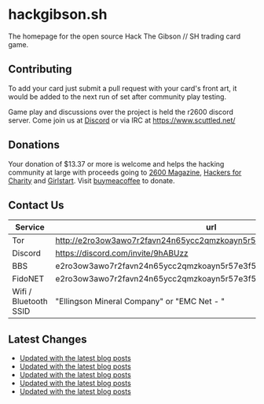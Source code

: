 # hackgibson.sh
The homepage for the open source Hack The Gibson // SH trading card game.


## Contributing

To add your card just submit a pull request with your card's front art, it would be added to the next run of set after community play testing.

Game play and discussions over the project is held the r2600 discord server. Come join us at [Discord](https://discord.com/invite/9hABUzz) or via IRC at https://www.scuttled.net/


## Donations

Your donation of $13.37 or more is welcome and helps the hacking community at large with proceeds going to [2600 Magazine](https://2600.com/), [Hackers for Charity](https://hackersforcharity.org) and [Girlstart](https://girlstart.org).  Visit [buymeacoffee](https://www.buymeacoffee.com/hackgibson.sh) to donate.


## Contact Us

Service | url
-|-
Tor | http://e2ro3ow3awo7r2favn24n65ycc2qmzkoayn5r57e3f56nvjwdcgg32ad.onion
Discord | https://discord.com/invite/9hABUzz
BBS | e2ro3ow3awo7r2favn24n65ycc2qmzkoayn5r57e3f56nvjwdcgg32ad.onion:23
FidoNET | e2ro3ow3awo7r2favn24n65ycc2qmzkoayn5r57e3f56nvjwdcgg32ad.onion:24554
Wifi / Bluetooth SSID | "Ellingson Mineral Company" or "EMC Net - <fidonet address>"

## Latest Changes
<!-- BLOG-POST-LIST:START -->
- [Updated with the latest blog posts](https://github.com/DFW2600/hackgibson.sh/commit/310bf674f966a4d17497ee24ddd3d474057945b8)
- [Updated with the latest blog posts](https://github.com/DFW2600/hackgibson.sh/commit/336c29e156321d31bcdd5643f5ca74093f35f3c3)
- [Updated with the latest blog posts](https://github.com/DFW2600/hackgibson.sh/commit/b04106470557f2aa120220a79268bb65aedbde0d)
- [Updated with the latest blog posts](https://github.com/DFW2600/hackgibson.sh/commit/884405e775a874a6b2238aaba1fec912e9df88ad)
- [Updated with the latest blog posts](https://github.com/DFW2600/hackgibson.sh/commit/bbf7f2e324b7efa71de014dbc9ce2cb7f88c4e70)
<!-- BLOG-POST-LIST:END -->
